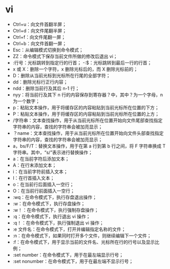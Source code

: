# vi

- Ctrl+u：向文件首翻半屏；
- Ctrl+d：向文件尾翻半屏；
- Ctrl+f：向文件尾翻一屏；
- Ctrl+b：向文件首翻一屏；
- Esc：从编辑模式切换到命令模式；
- ZZ：命令模式下保存当前文件所做的修改后退出 vi；
- :行号：光标跳转到指定行的行首；
  -:$：光标跳转到最后一行的行首；
- x 或 X：删除一个字符，x 删除光标后的，而 X 删除光标前的；
- D：删除从当前光标到光标所在行尾的全部字符；
- dd：删除光标行正行内容；
- ndd：删除当前行及其后 n-1 行；
- nyy：将当前行及其下 n 行的内容保存到寄存器？中，其中？为一个字母，n 为一个数字；
- p：粘贴文本操作，用于将缓存区的内容粘贴到当前光标所在位置的下方；
- P：粘贴文本操作，用于将缓存区的内容粘贴到当前光标所在位置的上方；
- /字符串：文本查找操作，用于从当前光标所在位置开始向文件尾部查找指定字符串的内容，查找的字符串会被加亮显示；
- ？name：文本查找操作，用于从当前光标所在位置开始向文件头部查找指定字符串的内容，查找的字符串会被加亮显示；
- a，bs/F/T：替换文本操作，用于在第 a 行到第 b 行之间，将 F 字符串换成 T 字符串。其中，“s/”表示进行替换操作；
- a：在当前字符后添加文本；
- A：在行末添加文本；
- i：在当前字符前插入文本；
- I：在行首插入文本；
- o：在当前行后面插入一空行；
- O：在当前行前面插入一空行；
- :wq：在命令模式下，执行存盘退出操作；
- :w：在命令模式下，执行存盘操作；
- :w！：在命令模式下，执行强制存盘操作；
- :q：在命令模式下，执行退出 vi 操作；
- :q！：在命令模式下，执行强制退出 vi 操作；
- :e 文件名：在命令模式下，打开并编辑指定名称的文件；
- :n：在命令模式下，如果同时打开多个文件，则继续编辑下一个文件；
- :f：在命令模式下，用于显示当前的文件名、光标所在行的行号以及显示比例；
- :set number：在命令模式下，用于在最左端显示行号；
- :set nonumber：在命令模式下，用于在最左端不显示行号；
